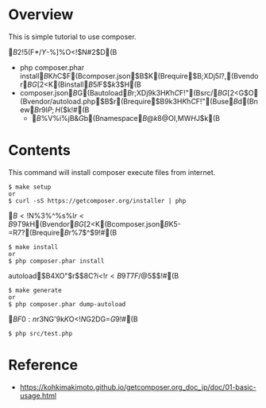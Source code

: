 # Overview
This is simple tutorial to use composer.

$B2!$5$($F$*$/$Y$-%]%$%s%H$O<!$N#2$D(B
- php composer.phar install$B$K$h$C$F(Bcomposer.json$B$K(Brequire$B;XDj$5$l$?%Q%C%1!<%8$,(Bvendor$BG[2<$K(Binstall$B$5$l$F$$$k$3$H(B
- composer.json$B$G(Bautoload$B$r;XDj$9$k$3$H$K$h$C$F!"(Bsrc/$BG[2<$G$O(Bvendor/autoload.php$B$r(Brequire$B$9$k$3$H$K$h$C$F!"(Buse$B$d(Bnew$B$r$9$l$P;H$($k!#(B
  - $B%i%$%V%i%jB&$G$b(Bnamespace$B@k8@$OI,MW$H$J$k(B

# Contents
This command will install composer execute files from internet.
```
$ make setup
or
$ curl -sS https://getcomposer.org/installer | php
```

$B<!$N%3%^%s%I$r<B9T$9$k$H(Bvendor$BG[2<$K(Bcomposer.json$B$K5-=R$7$?(Brequire$B$r%$%s%9%H!<%k$7$^$9!#(B
```
$ make install
or
$ php composer.phar install
```

autoload$B4XO"$r$$$8$C$?$i<!$r<B9T$7$F$/$@$5$$!#(B
```
$ make generate
or
$ php composer.phar dump-autoload
```

$BF0:n$r3NG'$9$k$K$O<!$N%3%^%s%I$G2DG=$G$9!#(B
```
$ php src/test.php 
```

# Reference
- https://kohkimakimoto.github.io/getcomposer.org_doc_jp/doc/01-basic-usage.html
